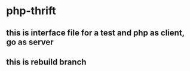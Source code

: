 # php-thrift
## this is interface file for a test and php as client, go as server
## this is rebuild branch